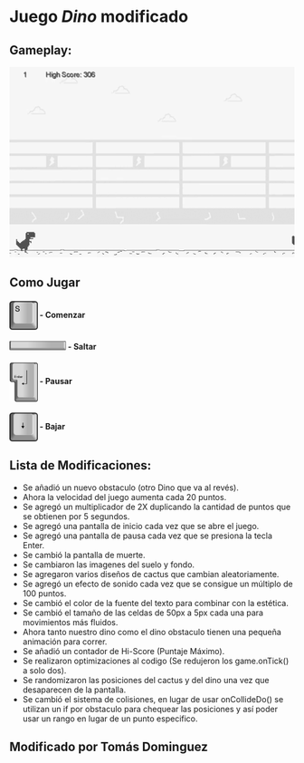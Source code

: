 
# Juego *Dino* modificado

## Gameplay:

<p align="center">
  <img src="https://raw.githubusercontent.com/pdep-utn-frd/2022-tpobj1-tdominguez33/master/src/assets/img/readme/readme_gif.gif" alt="Gameplay"/>
</p>

## Como Jugar

#### <img align="center" src="https://raw.githubusercontent.com/pdep-utn-frd/2022-tpobj1-tdominguez33/master/src/assets/img/readme/s.png" alt="S" width="50"/> - Comenzar
#### <img src="https://raw.githubusercontent.com/pdep-utn-frd/2022-tpobj1-tdominguez33/master/src/assets/img/readme/espacio.png" alt="Espacio" width="100"/> - Saltar
#### <img align="center" src="https://raw.githubusercontent.com/pdep-utn-frd/2022-tpobj1-tdominguez33/master/src/assets/img/readme/enter.png" alt="Enter" width="50"/> - Pausar
#### <img align="center" src="https://raw.githubusercontent.com/pdep-utn-frd/2022-tpobj1-tdominguez33/master/src/assets/img/readme/abajo.png" alt="Abajo" width="50"/> - Bajar

## Lista de Modificaciones:

 - Se añadió un nuevo obstaculo (otro Dino que va al revés).
 - Ahora la velocidad del juego aumenta cada 20 puntos.
 - Se agregó un multiplicador de 2X duplicando la cantidad de puntos que se obtienen por 5 segundos.
 - Se agregó una pantalla de inicio cada vez que se abre el juego.
 - Se agregó una pantalla de pausa cada vez que se presiona la tecla Enter.
 - Se cambió la pantalla de muerte.
 - Se cambiaron las imagenes del suelo y fondo.
 - Se agregaron varios diseños de cactus que cambian aleatoriamente.
 - Se agregó un efecto de sonido cada vez que se consigue un múltiplo de 100 puntos.
 - Se cambió el color de la fuente del texto para combinar con la estética.
 - Se cambió el tamaño de las celdas de 50px a 5px cada una para movimientos más fluidos.
 - Ahora tanto nuestro dino como el dino obstaculo tienen una pequeña animación para correr.
 - Se añadió un contador de Hi-Score (Puntaje Máximo).
 - Se realizaron optimizaciones al codigo (Se redujeron los game.onTick() a solo dos).
 - Se randomizaron las posiciones del cactus y del dino una vez que desaparecen de la pantalla.
 - Se cambió el sistema de colisiones, en lugar de usar onCollideDo() se utilizan un if por obstaculo para chequear las posiciones y así poder usar un rango en lugar de un punto especifico.
## Modificado por Tomás Dominguez